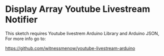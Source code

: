 # Display Array Youtube Livestream Notifier

This sketch requires Youtube livestrem Arduino Library and Arduino JSON, For more info go to:

https://github.com/witnessmenow/youtube-livestream-arduino

